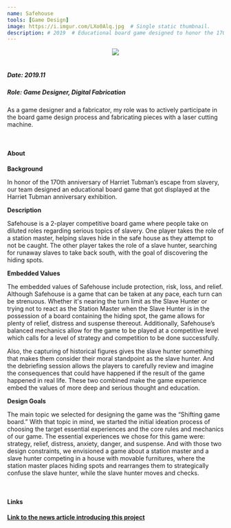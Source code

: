 ```yaml
---
name: Safehouse
tools: [Game Design]
image: https://i.imgur.com/LXo0Alq.jpg  # Single static thumbnail.
description: # 2019  # Educational board game designed to honor the 170th anniversary of Harriet Tubman’s escape from slavery.
---
```


<!-- Tech Demo (e.g. Video & Images) -->
<center>
    <img src="https://i.imgur.com/oDQpeLq.jpg"/>
</center>

<br>

<!-- Detailed Role & Date -->
##### Date: 2019.11
##### Role: Game Designer, Digital Fabrication

As a game designer and a fabricator, my role was to actively participate in the board game design process and fabricating pieces with a laser cutting machine.

<br>

<!-- Abstract / About -->
#### About

**Background**

In honor of the 170th anniversary of Harriet Tubman’s escape from slavery, our team designed an educational board game that got displayed at the Harriet Tubman anniversary exhibition.

**Description**

Safehouse is a 2-player competitive board game where people take on diluted roles regarding serious topics of slavery. One player takes the role of a station master, helping slaves hide in the safe house as they attempt to not be caught. The other player takes the role of a slave hunter, searching for runaway slaves to take back south, with the goal of discovering the hiding spots.

**Embedded Values**

The embedded values of Safehouse include protection, risk, loss, and relief. Although Safehouse is a game that can be taken at any pace, each turn can be strenuous. Whether it's nearing the turn limit as the Slave Hunter or trying not to react as the Station Master when the Slave Hunter is in the possession of a board containing the hiding spot, the game allows for plenty of relief, distress and suspense thereout. Additionally, Safehouse’s balanced mechanics allow for the game to be played at a competitive level which calls for a level of strategy and competition to be done successfully.

Also, the capturing of historical figures gives the slave hunter something that makes them consider their moral standpoint as the slave hunter. And the debriefing session allows the players to carefully review and imagine the consequences that could have happened if the result of the game happened in real life. These two combined make the game experience embed the values of more deep and serious thought and education.

**Design Goals**

The main topic we selected for designing the game was the “Shifting game board.” With that topic in mind, we started the initial ideation process of choosing the target essential experiences and the core rules and mechanics of our game. The essential experiences we chose for this game were: strategy, relief, distress, anxiety, danger, and suspense. And with those two design constraints, we envisioned a game about a station master and a slave hunter competing in a house with movable furnitures, where the station master places hiding spots and rearranges them to strategically confuse the slave hunter, while the slave hunter moves and checks.

<br>

<!-- Miscellaneous (e.g. Awards & Links) -->
#### Links

**[Link to the news article introducing this project](https://news.rpi.edu/approach/2019/11/19-0)**
